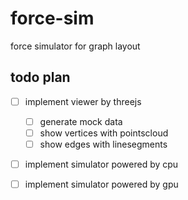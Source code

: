 # force-sim

force simulator for graph layout

## todo plan

-   [ ] implement viewer by threejs

    -   [ ] generate mock data
    -   [ ] show vertices with pointscloud
    -   [ ] show edges with linesegments

-   [ ] implement simulator powered by cpu

-   [ ] implement simulator powered by gpu
